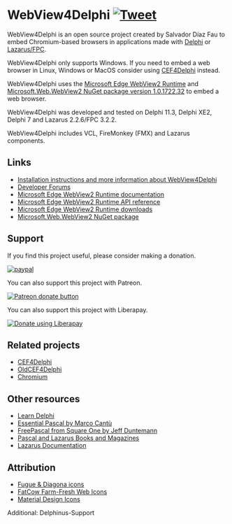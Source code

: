 # WebView4Delphi [![Tweet](https://img.shields.io/twitter/url/http/shields.io.svg?style=social)](https://twitter.com/intent/tweet?text=Use%20WebView4Delphi%20to%20embed%20Chromium-based%20browsers%20in%20your%20application&url=https://github.com/salvadordf/WebView4Delphi&via=briskbard&hashtags=WebView4Delphi,delphi,lazarus,fpc)
WebView4Delphi is an open source project created by Salvador Díaz Fau to embed Chromium-based browsers in applications made with [Delphi](https://www.embarcadero.com/products/delphi/starter) or [Lazarus/FPC](https://www.lazarus-ide.org/).

WebView4Delphi only supports Windows. If you need to embed a web browser in Linux, Windows or MacOS consider using [CEF4Delphi](https://github.com/salvadordf/CEF4Delphi) instead. 

WebView4Delphi uses the [Microsoft Edge WebView2 Runtime](https://docs.microsoft.com/en-us/microsoft-edge/webview2/) and [Microsoft.Web.WebView2 NuGet package version 1.0.1722.32](https://www.nuget.org/packages/Microsoft.Web.WebView2) to embed a web browser.

WebView4Delphi was developed and tested on Delphi 11.3, Delphi XE2, Delphi 7 and Lazarus 2.2.6/FPC 3.2.2. 

WebView4Delphi includes VCL, FireMonkey (FMX) and Lazarus components.

## Links
* [Installation instructions and more information about WebView4Delphi](https://www.briskbard.com/index.php?lang=en&pageid=webview)
* [Developer Forums](https://www.briskbard.com/forum)
* [Microsoft Edge WebView2 Runtime documentation](https://docs.microsoft.com/en-us/microsoft-edge/webview2/)
* [Microsoft Edge WebView2 Runtime API reference](https://docs.microsoft.com/en-us/microsoft-edge/webview2/reference/win32/)
* [Microsoft Edge WebView2 Runtime downloads](https://developer.microsoft.com/en-us/microsoft-edge/webview2/#download-section)
* [Microsoft.Web.WebView2 NuGet package](https://www.nuget.org/packages/Microsoft.Web.WebView2)

## Support
If you find this project useful, please consider making a donation.

[![paypal](https://www.paypalobjects.com/en_US/i/btn/btn_donateCC_LG.gif)](https://www.paypal.com/cgi-bin/webscr?cmd=_s-xclick&hosted_button_id=FTSD2CCGXTD86)

You can also support this project with Patreon.

<a href="https://patreon.com/salvadordf"><img src="https://c5.patreon.com/external/logo/become_a_patron_button.png" alt="Patreon donate button" /></a>

You can also support this project with Liberapay.

<a href="https://liberapay.com/salvadordf/donate"><img alt="Donate using Liberapay" src="https://liberapay.com/assets/widgets/donate.svg"></a>

## Related projects 
* [CEF4Delphi](https://github.com/salvadordf/CEF4Delphi) 
* [OldCEF4Delphi](https://github.com/salvadordf/OldCEF4Delphi) 
* [Chromium](https://chromium.googlesource.com/chromium/src/)

## Other resources
* [Learn Delphi](https://learndelphi.org/)
* [Essential Pascal by Marco Cantù](https://www.marcocantu.com/epascal/)
* [FreePascal from Square One by Jeff Duntemann](http://www.copperwood.com/pub/FreePascalFromSquareOne.pdf)
* [Pascal and Lazarus Books and Magazines](https://wiki.freepascal.org/Pascal_and_Lazarus_Books_and_Magazines)
* [Lazarus Documentation](https://wiki.freepascal.org/Lazarus_Documentation)

## Attribution
* [Fugue & Diagona icons](http://yusukekamiyamane.com/)
* [FatCow Farm-Fresh Web Icons](https://www.fatcow.com/free-icons)
* [Material Design Icons](https://github.com/google/material-design-icons) 

Additional: Delphinus-Support
